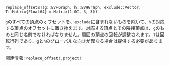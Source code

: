 ```
replace_offsets!(g::BVHGraph, h::BVHGraph, exclude::Vector, T::Matrix{Float64} = Matrix(1.0I, 3, 3))
```

`g`のすべての頂点のオフセットを、`exclude`に含まれないものを除いて、`h`の対応する頂点のオフセットに置き換えます。対応する頂点とその隣接頂点は、`g`のものと同じ名前でなければなりません。周囲の頂点の回転が調整されます。`T`は回転行列であり、`g`と`h`のグローバルな向きが異なる場合は提供する必要があります。

関連情報: [`replace_offset!`](@ref), [`project!`](@ref)
